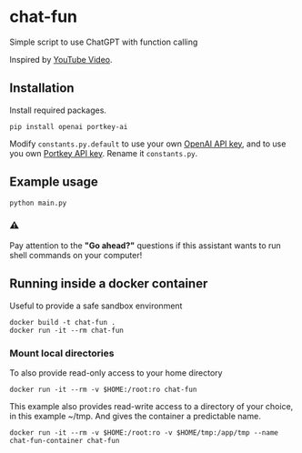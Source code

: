 # chat-fun

Simple script to use ChatGPT with function calling

Inspired by [YouTube Video](https://www.youtube.com/watch?v=i-oHvHejdsc).

## Installation

Install required packages.
```shell
pip install openai portkey-ai
```
Modify `constants.py.default` to use your own [OpenAI API key](https://platform.openai.com/account/api-keys), and to use you own [Portkey API key](https://app.portkey.ai/). Rename it `constants.py`.

## Example usage
```shell
python main.py
```
### ⚠️
Pay attention to the **"Go ahead?"** questions if this assistant wants to run shell commands on your computer!


## Running inside a docker container
Useful to provide a safe sandbox environment

```shell
docker build -t chat-fun .
docker run -it --rm chat-fun
```

### Mount local directories
To also provide read-only access to your home directory
```shell
docker run -it --rm -v $HOME:/root:ro chat-fun
```

This example also provides read-write access to a directory of your choice, in this example ~/tmp. And gives the container a predictable name.
```shell
docker run -it --rm -v $HOME:/root:ro -v $HOME/tmp:/app/tmp --name chat-fun-container chat-fun
```


